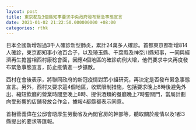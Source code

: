 ```yaml
---
layout: post
title: 東京都及3個縣知事要求中央政府發布緊急事態宣言
date: 2021-01-02 21:22:50.000000000 +08:00
categories: rthk
---
```


日本全國新增超過3千人確診新型肺炎，累計24萬多人確診。首都東京都新增814人確診，東京都知事小池百合子，以及琦玉縣、千葉縣及神奈川縣知事，一同與經濟再生擔當相西村康稔會面，因應4個地區的確診病例大增，他們要求中央再度發布緊急事態宣言，防止疫情進一步擴散。

西村在會後表示，將聯同政府的新冠疫情對策小組研究，再決定是否發布緊急事態宣言。另外，西村又要求這4個地區，收緊限制措施，包括要求晚上8時後避免外出、縮短飲廳的營業時間至晚上8時、提供酒類的餐廳晚上7時要關門，當局計劃向受影響的店舖發放合作金，據報4都縣都表示同意。

首相菅義偉在公邸會晤厚生勞動省及內閣官房的幹部等，聽取關於疫情以及1都3縣提出的要求等匯報。
